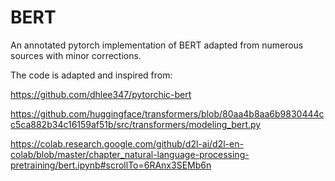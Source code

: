 # BERT
An annotated pytorch implementation of BERT adapted from numerous sources with minor corrections.

The code is adapted and inspired from:

https://github.com/dhlee347/pytorchic-bert

https://github.com/huggingface/transformers/blob/80aa4b8aa6b9830444cc5ca882b34c16159af51b/src/transformers/modeling_bert.py

https://colab.research.google.com/github/d2l-ai/d2l-en-colab/blob/master/chapter_natural-language-processing-pretraining/bert.ipynb#scrollTo=6RAnx3SEMb6n
